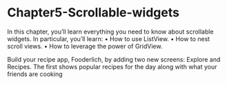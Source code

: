 # Chapter5-Scrollable-widgets

In this chapter, you’ll learn everything you need to know about scrollable widgets. In 
particular, you’ll learn:
• How to use ListView.
• How to nest scroll views.
• How to leverage the power of GridView.

Build your recipe app, Fooderlich, by adding two new screens: 
Explore and Recipes. The first shows popular recipes for the day along with what 
your friends are cooking
